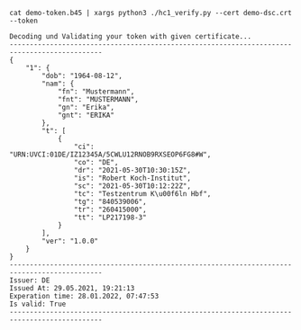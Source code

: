     cat demo-token.b45 | xargs python3 ./hc1_verify.py --cert demo-dsc.crt --token

    Decoding und Validating your token with given certificate...
    ---------------------------------------------------------------------------------------------
    {
        "1": {
            "dob": "1964-08-12",
            "nam": {
                "fn": "Mustermann",
                "fnt": "MUSTERMANN",
                "gn": "Erika",
                "gnt": "ERIKA"
            },
            "t": [
                {
                    "ci": "URN:UVCI:01DE/IZ12345A/5CWLU12RNOB9RXSEOP6FG8#W",
                    "co": "DE",
                    "dr": "2021-05-30T10:30:15Z",
                    "is": "Robert Koch-Institut",
                    "sc": "2021-05-30T10:12:22Z",
                    "tc": "Testzentrum K\u00f6ln Hbf",
                    "tg": "840539006",
                    "tr": "260415000",
                    "tt": "LP217198-3"
                }
            ],
            "ver": "1.0.0"
        }
    }
    ---------------------------------------------------------------------------------------------
    Issuer: DE
    Issued At: 29.05.2021, 19:21:13
    Experation time: 28.01.2022, 07:47:53
    Is valid: True
    ---------------------------------------------------------------------------------------------
